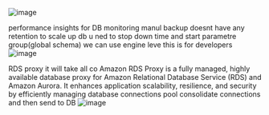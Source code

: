 ![image](https://github.com/user-attachments/assets/8bd1f1fd-f133-48cc-9ef4-c850f7166506)


performance insights for DB monitoring
manul backup doesnt have any retention
to scale up db u ned to stop down time and start
parametre group(global schema) we can use engine leve this is for developers
![image](https://github.com/user-attachments/assets/6d01509d-87ad-4651-8788-2ba238e60cb6)

RDS proxy it will take all co
Amazon RDS Proxy is a fully managed, highly available database proxy for Amazon Relational Database Service (RDS) and Amazon Aurora. It enhances application scalability, resilience, and security by 
efficiently managing database connections
pool consolidate connections and then send to DB
![image](https://github.com/user-attachments/assets/6f1adf62-aaf7-4107-99fd-023189e2fb22)
